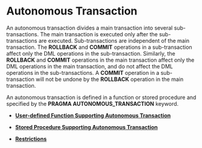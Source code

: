 # Autonomous Transaction<a name="EN-US_TOPIC_0274616444"></a>

An autonomous transaction divides a main transaction into several sub-transactions. The main transaction is executed only after the sub-transactions are executed. Sub-transactions are independent of the main transaction. The  **ROLLBACK**  and  **COMMIT**  operations in a sub-transaction affect only the DML operations in the sub-transaction. Similarly, the  **ROLLBACK**  and  **COMMIT**  operations in the main transaction affect only the DML operations in the main transaction, and do not affect the DML operations in the sub-transactions. A  **COMMIT**  operation in a sub-transaction will not be undone by the  **ROLLBACK**  operation in the main transaction.

An autonomous transaction is defined in a function or stored procedure and specified by the  **PRAGMA AUTONOMOUS\_TRANSACTION**  keyword.

-   **[User-defined Function Supporting Autonomous Transaction](user-defined-function-supporting-autonomous-transaction.md)**  

-   **[Stored Procedure Supporting Autonomous Transaction](stored-procedure-supporting-autonomous-transaction.md)**  

-   **[Restrictions](restrictions.md)**  


